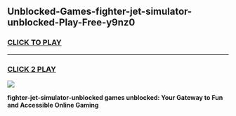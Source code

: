 
## Unblocked-Games-fighter-jet-simulator-unblocked-Play-Free-y9nz0
<h3>
<a href="https://premium76.site?title=fighter-jet-simulator-unblocked&ref=21A">CLICK TO PLAY</a></h3>
<hr>

<h3>
<a href="https://premium76.site?title=fighter-jet-simulator-unblocked&ref=21A">CLICK 2 PLAY</a>
  
</h3>

<a href="https://premium76.site?title=fighter-jet-simulator-unblocked&ref=21A"><img src="https://clearcache.store/games.png"></a>


**fighter-jet-simulator-unblocked games unblocked: Your Gateway to Fun and Accessible Online Gaming**
